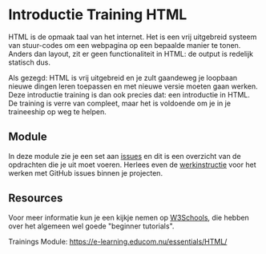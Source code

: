 # Introductie Training HTML

HTML is de opmaak taal van het internet. Het is een vrij uitgebreid systeem van stuur-codes om een webpagina op een bepaalde manier te tonen. Anders dan layout, zit er geen functionaliteit in HTML: de output is redelijk statisch dus. 

Als gezegd: HTML is vrij uitgebreid en je zult gaandeweg je loopbaan nieuwe dingen leren toepassen en met nieuwe versie moeten gaan werken. 
Deze introductie training is dan ook precies dat: een introductie in HTML. De training is verre van compleet, maar het is voldoende om je in je traineeship op weg te helpen.

## Module
In deze module zie je een set aan [issues](../../issues) en dit is een overzicht van de opdrachten die je uit moet voeren. Herlees even de [werkinstructie](https://e-learning.educom.nu/algemeen/ProjectStructure/repository) voor het werken met GitHub issues binnen je projecten.

## Resources
Voor meer informatie kun je een kijkje nemen op [W3Schools](https://www.w3schools.com/html/), die hebben over het algemeen wel goede "beginner tutorials". 

Trainings Module: https://e-learning.educom.nu/essentials/HTML/